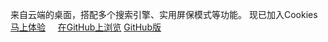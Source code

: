 来自云端的桌面，搭配多个搜索引擎、实用屏保模式等功能。
现已加入Cookies<br>
<a href="http://www.sherry.cf/h6-" target="_blank">马上体验</a>     
<a href="https://github.com/Sherryme/sherryme.github.io">在GitHub上浏览</a>
<a href="http://sherryme.github.io/MyDesk/">GitHub版</a></center>
